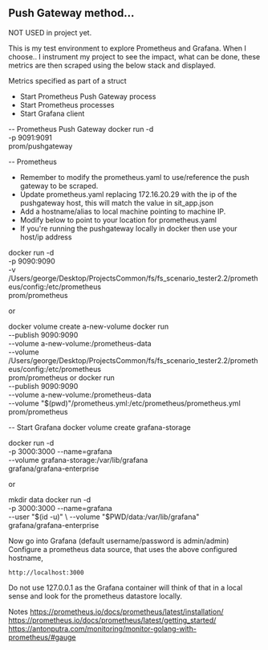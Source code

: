 
## Push Gateway method...

NOT USED in project yet.

This is my test environment to explore Prometheus and Grafana.
When I choose.. I instrument my project to see the impact, what can be done, these metrics are then scraped using the below stack and displayed.

Metrics specified as part of a struct

- Start Prometheus Push Gateway process
- Start Prometheus processes
- Start Grafana client

-- Prometheus Push Gateway
docker run -d \
    -p 9091:9091 \
    prom/pushgateway

-- Prometheus
- Remember to modify the prometheus.yaml to use/reference the push gateway to be scraped.
- Update prometheus.yaml replacing 172.16.20.29 with the ip of the pushgateway host, this will match the value in sit_app.json
- Add a hostname/alias to local machine pointing to machine IP.
- Modify below to point to your location for prometheus.yaml
- If you're running the pushgateway locally in docker then use your host/ip address

docker run -d \
    -p 9090:9090 \
    -v /Users/george/Desktop/ProjectsCommon/fs/fs_scenario_tester2.2/prometheus/config:/etc/prometheus \
    prom/prometheus

or

docker volume create a-new-volume
docker run \
    --publish 9090:9090 \
    --volume a-new-volume:/prometheus-data \
    --volume /Users/george/Desktop/ProjectsCommon/fs/fs_scenario_tester2.2/prometheus/config:/etc/prometheus \
    prom/prometheus
or
docker run \
    --publish 9090:9090 \
    --volume a-new-volume:/prometheus-data \
    --volume "$(pwd)"/prometheus.yml:/etc/prometheus/prometheus.yml \
    prom/prometheus




-- Start Grafana
docker volume create grafana-storage

docker run -d \
    -p 3000:3000 
    --name=grafana \
    --volume grafana-storage:/var/lib/grafana \
  grafana/grafana-enterprise

 or 

mkdir data
docker run -d \
    -p 3000:3000 
    --name=grafana \
    --user "$(id -u)" \
    --volume "$PWD/data:/var/lib/grafana" \
  grafana/grafana-enterprise

Now go into Grafana (default username/password is admin/admin)
Configure a prometheus data source, that uses the above configured hostname,

    http://localhost:3000

Do not use 127.0.0.1 as the Grafana container will think of that in a local 
sense and look for the prometheus datastore locally.


Notes
https://prometheus.io/docs/prometheus/latest/installation/
https://prometheus.io/docs/prometheus/latest/getting_started/
https://antonputra.com/monitoring/monitor-golang-with-prometheus/#gauge

